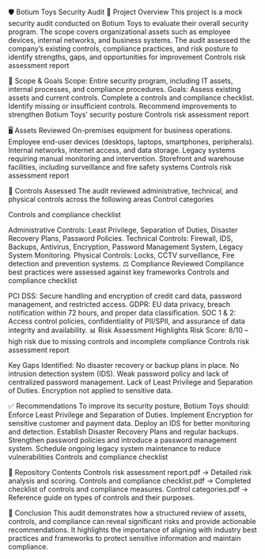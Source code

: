 🛡️ Botium Toys Security Audit
📌 Project Overview
This project is a mock security audit conducted on Botium Toys to evaluate their overall security program. The scope covers organizational assets such as employee devices, internal networks, and business systems. The audit assessed the company’s existing controls, compliance practices, and risk posture to identify strengths, gaps, and opportunities for improvement
Controls risk assessment report

🎯 Scope & Goals
Scope: Entire security program, including IT assets, internal processes, and compliance procedures.
Goals:
Assess existing assets and current controls.
Complete a controls and compliance checklist.
Identify missing or insufficient controls.
Recommend improvements to strengthen Botium Toys’ security posture
Controls risk assessment report

🖥️ Assets Reviewed
On-premises equipment for business operations.
Employee end-user devices (desktops, laptops, smartphones, peripherals).
Internal networks, internet access, and data storage.
Legacy systems requiring manual monitoring and intervention.
Storefront and warehouse facilities, including surveillance and fire safety systems
Controls risk assessment report

🔐 Controls Assessed
The audit reviewed administrative, technical, and physical controls across the following areas
Control categories

Controls and compliance checklist

Administrative Controls: Least Privilege, Separation of Duties, Disaster Recovery Plans, Password Policies.
Technical Controls: Firewall, IDS, Backups, Antivirus, Encryption, Password Management System, Legacy System Monitoring.
Physical Controls: Locks, CCTV surveillance, Fire detection and prevention systems.
⚖️ Compliance Reviewed
Compliance best practices were assessed against key frameworks
Controls and compliance checklist

PCI DSS: Secure handling and encryption of credit card data, password management, and restricted access.
GDPR: EU data privacy, breach notification within 72 hours, and proper data classification.
SOC 1 & 2: Access control policies, confidentiality of PII/SPII, and assurance of data integrity and availability.
📊 Risk Assessment Highlights
Risk Score: 8/10 – high risk due to missing controls and incomplete compliance
Controls risk assessment report

Key Gaps Identified:
No disaster recovery or backup plans in place.
No intrusion detection system (IDS).
Weak password policy and lack of centralized password management.
Lack of Least Privilege and Separation of Duties.
Encryption not applied to sensitive data.

✅ Recommendations
To improve its security posture, Botium Toys should:
Enforce Least Privilege and Separation of Duties.
Implement Encryption for sensitive customer and payment data.
Deploy an IDS for better monitoring and detection.
Establish Disaster Recovery Plans and regular backups.
Strengthen password policies and introduce a password management system.
Schedule ongoing legacy system maintenance to reduce vulnerabilities
Controls and compliance checklist

📂 Repository Contents
Controls risk assessment report.pdf → Detailed risk analysis and scoring.
Controls and compliance checklist.pdf → Completed checklist of controls and compliance measures.
Control categories.pdf → Reference guide on types of controls and their purposes.

📄 Conclusion
This audit demonstrates how a structured review of assets, controls, and compliance can reveal significant risks and provide actionable recommendations. It highlights the importance of aligning with industry best practices and frameworks to protect sensitive information and maintain compliance.
